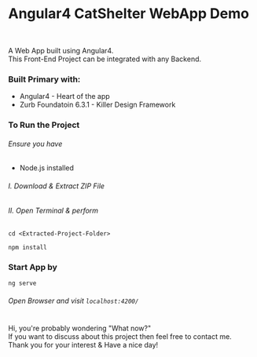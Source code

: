 # Angular4 CatShelter WebApp Demo
</br>

A Web App built using Angular4.
</br>
This Front-End Project can be integrated with any Backend. 

### Built Primary with:
 - Angular4 - Heart of the app
 - Zurb Foundatoin 6.3.1 - Killer Design Framework 
 
### To Run the Project
###### Ensure you have
 - Node.js installed

###### I. Download & Extract ZIP File
###### II. Open Terminal & perform
 `cd <Extracted-Project-Folder>`
 
 `npm install`

### Start App by
`ng serve`

###### Open Browser and visit `localhost:4200/`
#
#
Hi, you're probably wondering "What now?" </br>
If you want to discuss about this project then feel free to contact me. </br>
Thank you for your interest & Have a nice day!
